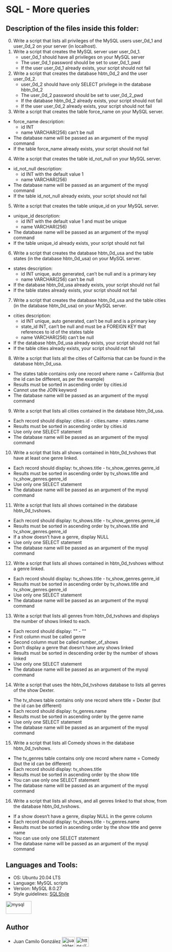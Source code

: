 # SQL - More queries

## Description of the files inside this folder:


0. Write a script that lists all privileges of the MySQL users user_0d_1 and user_0d_2 on your server (in localhost).
1. Write a script that creates the MySQL server user user_0d_1.
	- user_0d_1 should have all privileges on your MySQL server
	- The user_0d_1 password should be set to user_0d_1_pwd
	- If the user user_0d_1 already exists, your script should not fail
2. Write a script that creates the database hbtn_0d_2 and the user user_0d_2.
	- user_0d_2 should have only SELECT privilege in the database hbtn_0d_2
	- The user_0d_2 password should be set to user_0d_2_pwd
	- If the database hbtn_0d_2 already exists, your script should not fail
	- If the user user_0d_2 already exists, your script should not fail
3. Write a script that creates the table force_name on your MySQL server.
- force_name description:
    - id INT
    - name VARCHAR(256) can’t be null
- The database name will be passed as an argument of the mysql command
- If the table force_name already exists, your script should not fail
4. Write a script that creates the table id_not_null on your MySQL server.
- id_not_null description:
    - id INT with the default value 1
    - name VARCHAR(256)
- The database name will be passed as an argument of the mysql command
- If the table id_not_null already exists, your script should not fail
5. Write a script that creates the table unique_id on your MySQL server.
- unique_id description:
    - id INT with the default value 1 and must be unique
    - name VARCHAR(256)
- The database name will be passed as an argument of the mysql command
- If the table unique_id already exists, your script should not fail
6. Write a script that creates the database hbtn_0d_usa and the table states (in the database hbtn_0d_usa) on your MySQL server.
- states description:
    - id INT unique, auto generated, can’t be null and is a primary key
    - name VARCHAR(256) can’t be null
- If the database hbtn_0d_usa already exists, your script should not fail
- If the table states already exists, your script should not fail
7. Write a script that creates the database hbtn_0d_usa and the table cities (in the database hbtn_0d_usa) on your MySQL server.
- cities description:
    - id INT unique, auto generated, can’t be null and is a primary key
    - state_id INT, can’t be null and must be a FOREIGN KEY that references to id of the states table
    - name VARCHAR(256) can’t be null
- If the database hbtn_0d_usa already exists, your script should not fail
- If the table cities already exists, your script should not fail
8. Write a script that lists all the cities of California that can be found in the database hbtn_0d_usa.
- The states table contains only one record where name = California (but the id can be different, as per the example)
- Results must be sorted in ascending order by cities.id
- Cannot use the JOIN keyword
- The database name will be passed as an argument of the mysql command
9. Write a script that lists all cities contained in the database hbtn_0d_usa.
- Each record should display: cities.id - cities.name - states.name
- Results must be sorted in ascending order by cities.id
- Use only one SELECT statement
- The database name will be passed as an argument of the mysql command
10. Write a script that lists all shows contained in hbtn_0d_tvshows that have at least one genre linked.
- Each record should display: tv_shows.title - tv_show_genres.genre_id
- Results must be sorted in ascending order by tv_shows.title and tv_show_genres.genre_id
- Use only one SELECT statement
- The database name will be passed as an argument of the mysql command
11. Write a script that lists all shows contained in the database hbtn_0d_tvshows.
- Each record should display: tv_shows.title - tv_show_genres.genre_id
- Results must be sorted in ascending order by tv_shows.title and tv_show_genres.genre_id
- If a show doesn’t have a genre, display NULL
- Use only one SELECT statement
- The database name will be passed as an argument of the mysql command
12. Write a script that lists all shows contained in hbtn_0d_tvshows without a genre linked.
- Each record should display: tv_shows.title - tv_show_genres.genre_id
- Results must be sorted in ascending order by tv_shows.title and tv_show_genres.genre_id
- Use only one SELECT statement
- The database name will be passed as an argument of the mysql command
13. Write a script that lists all genres from hbtn_0d_tvshows and displays the number of shows linked to each.
- Each record should display: "<TV Show genre>" - "<Number of shows linked to this genre>"
- First column must be called genre
- Second column must be called number_of_shows
- Don’t display a genre that doesn’t have any shows linked
- Results must be sorted in descending order by the number of shows linked
- Use only one SELECT statement
- The database name will be passed as an argument of the mysql command
14. Write a script that uses the hbtn_0d_tvshows database to lists all genres of the show Dexter.
- The tv_shows table contains only one record where title = Dexter (but the id can be different)
- Each record should display: tv_genres.name
- Results must be sorted in ascending order by the genre name
- Use only one SELECT statement
- The database name will be passed as an argument of the mysql command
15. Write a script that lists all Comedy shows in the database hbtn_0d_tvshows.
- The tv_genres table contains only one record where name = Comedy (but the id can be different)
- Each record should display: tv_shows.title
- Results must be sorted in ascending order by the show title
- You can use only one SELECT statement
- The database name will be passed as an argument of the mysql command
16. Write a script that lists all shows, and all genres linked to that show, from the database hbtn_0d_tvshows.
- If a show doesn’t have a genre, display NULL in the genre column
- Each record should display: tv_shows.title - tv_genres.name
- Results must be sorted in ascending order by the show title and genre name
- You can use only one SELECT statement
- The database name will be passed as an argument of the mysql command


## Languages and Tools:

- OS: Ubuntu 20.04 LTS
- Language: MySQL scripts
- Version: MySQL 8.0.27
- Style guidelines: [SQLStyle](https://www.sqlstyle.guide/)

<p align="left"> <a href="https://www.mysql.com/" target="_blank" rel="noreferrer"> <img src="https://www.mysql.com/common/logos/logo-mysql-170x115.png" alt="mysql" width="80" height="40"/> </a> </p>


## Author

- Juan Camilo González <a href="https://twitter.com/juankter" target="blank"><img align="center" src="https://raw.githubusercontent.com/rahuldkjain/github-profile-readme-generator/master/src/images/icons/Social/twitter.svg" alt="juankter" height="30" width="40" /></a>
<a href="https://bit.ly/2MBNR0t" target="blank"><img align="center" src="https://raw.githubusercontent.com/rahuldkjain/github-profile-readme-generator/master/src/images/icons/Social/linked-in-alt.svg" alt="https://bit.ly/2mbnr0t" height="30" width="40" /></a>
